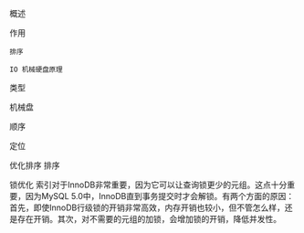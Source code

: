

概述


作用

    排序

    IO 机械硬盘原理

类型


机械盘 



顺序

定位

优化排序
排序

锁优化
索引对于InnoDB非常重要，因为它可以让查询锁更少的元组。这点十分重要，因为MySQL 5.0中，InnoDB直到事务提交时才会解锁。有两个方面的原因：首先，即使InnoDB行级锁的开销非常高效，内存开销也较小，但不管怎么样，还是存在开销。其次，对不需要的元组的加锁，会增加锁的开销，降低并发性。




